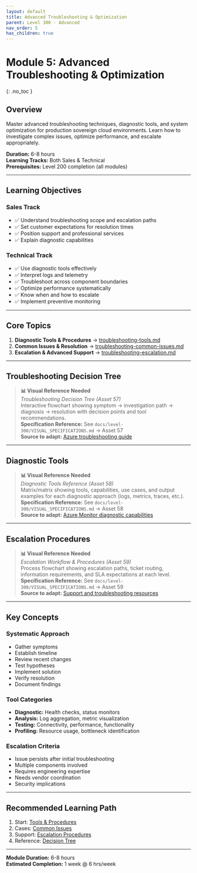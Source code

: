 ```yaml
---
layout: default
title: Advanced Troubleshooting & Optimization
parent: Level 300 - Advanced
nav_order: 5
has_children: true
---
```


# Module 5: Advanced Troubleshooting & Optimization
{: .no_toc }

## Overview

Master advanced troubleshooting techniques, diagnostic tools, and system optimization for production sovereign cloud environments. Learn how to investigate complex issues, optimize performance, and escalate appropriately.

**Duration:** 6-8 hours  
**Learning Tracks:** Both Sales & Technical  
**Prerequisites:** Level 200 completion (all modules)

---

## Learning Objectives

### Sales Track
- ✅ Understand troubleshooting scope and escalation paths
- ✅ Set customer expectations for resolution times
- ✅ Position support and professional services
- ✅ Explain diagnostic capabilities

### Technical Track
- ✅ Use diagnostic tools effectively
- ✅ Interpret logs and telemetry
- ✅ Troubleshoot across component boundaries
- ✅ Optimize performance systematically
- ✅ Know when and how to escalate
- ✅ Implement preventive monitoring

---

## Core Topics

1. **Diagnostic Tools & Procedures** → [troubleshooting-tools.md](troubleshooting-tools)
2. **Common Issues & Resolution** → [troubleshooting-common-issues.md](troubleshooting-common-issues)
3. **Escalation & Advanced Support** → [troubleshooting-escalation.md](troubleshooting-escalation)

---

## Troubleshooting Decision Tree

> **📊 Visual Reference Needed**  
> *Troubleshooting Decision Tree (Asset 57)*  
> Interactive flowchart showing symptom → investigation path → diagnosis → resolution with decision points and tool recommendations.  
> **Specification Reference:** See `docs/level-300/VISUAL_SPECIFICATIONS.md` → Asset 57  
> **Source to adapt:** [Azure troubleshooting guide](https://learn.microsoft.com/en-us/troubleshoot/azure/)

---

## Diagnostic Tools

> **📊 Visual Reference Needed**  
> *Diagnostic Tools Reference (Asset 58)*  
> Matrix/matrix showing tools, capabilities, use cases, and output examples for each diagnostic approach (logs, metrics, traces, etc.).  
> **Specification Reference:** See `docs/level-300/VISUAL_SPECIFICATIONS.md` → Asset 58  
> **Source to adapt:** [Azure Monitor diagnostic capabilities](https://learn.microsoft.com/en-us/azure/azure-monitor/overview)

---

## Escalation Procedures

> **📊 Visual Reference Needed**  
> *Escalation Workflow & Procedures (Asset 59)*  
> Process flowchart showing escalation paths, ticket routing, information requirements, and SLA expectations at each level.  
> **Specification Reference:** See `docs/level-300/VISUAL_SPECIFICATIONS.md` → Asset 59  
> **Source to adapt:** [Support and troubleshooting resources](https://learn.microsoft.com/en-us/support/azure/)

---

## Key Concepts

### Systematic Approach
- Gather symptoms
- Establish timeline
- Review recent changes
- Test hypotheses
- Implement solution
- Verify resolution
- Document findings

### Tool Categories
- **Diagnostic:** Health checks, status monitors
- **Analysis:** Log aggregation, metric visualization
- **Testing:** Connectivity, performance, functionality
- **Profiling:** Resource usage, bottleneck identification

### Escalation Criteria
- Issue persists after initial troubleshooting
- Multiple components involved
- Requires engineering expertise
- Needs vendor coordination
- Security implications

---

## Recommended Learning Path

1. Start: [Tools & Procedures](troubleshooting-tools)
2. Cases: [Common Issues](troubleshooting-common-issues)
3. Support: [Escalation Procedures](troubleshooting-escalation)
4. Reference: [Decision Tree](troubleshooting-tools#decision-tree)

---

**Module Duration:** 6-8 hours  
**Estimated Completion:** 1 week @ 6 hrs/week
